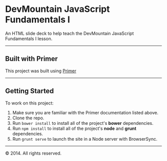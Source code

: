 # DevMountain JavaScript Fundamentals I
An HTML slide deck to help teach the DevMountain JavaScript Fundamentals I lesson.

---

## Built with Primer

This project was built using [Primer](https://code.ldschurch.org/stash/projects/PRIMER/)

---

## Getting Started

To work on this project:

1. Make sure you are familiar with the Primer documentation listed above.
2. Clone the repo.
3. Run `bower install` to install all of the project's **bower** dependencies.
4. Run `npm install` to install all of the project's **node** and **grunt** dependencies.
5. Run `grunt serve` to launch the site in a Node server with BrowserSync.

---

&copy; 2014. All rights reserved.
